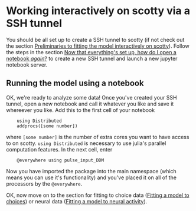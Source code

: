 # Working interactively on scotty via a SSH tunnel

You should be all set up to create a SSH tunnel to scotty (if not check out the section [Preliminaries to fitting the model interactively on scotty](@ref)). Follow the steps in the section [Now that everything's set up, how do I open a notebook _again_?](@ref) to create a new SSH tunnel and launch a new jupyter notebook server.

## Running the model using a notebook

OK, we're ready to analyze some data! Once you've created your SSH tunnel, open a new notebook and call it whatever you like and save it whereever you like. Add this to the first cell of your notebook

```
    using Distributed
    addprocs([some number])
```

where `[some number]` is the number of extra cores you want to have access to on scotty. `using Distributed` is necessary to use julia's parallel computation features. In the next cell, enter

```
    @everywhere using pulse_input_DDM
```

Now you have imported the package into the main namespace (which means you can use it's functionality) and you've placed it on all of the processors by the `@everywhere`.

OK, now move on to the section for fitting to choice data ([Fitting a model to choices](@ref)) or neural data ([Fitting a model to neural activity](@ref)). 